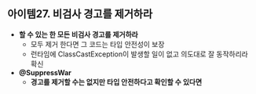 ## 아이템27. 비검사 경고를 제거하라
* **할 수 있는 한 모든 비검사 경고를 제거하라**
	* 모두 제거 한다면 그 코드는 타입 안전성이 보장
	* 런타임에 ClassCastException이 발생할 일이 없고 의도대로 잘 동작하리라 확신
* **@SuppressWar**
	* **경고를 제거할 수는 없지만 타입 안전하다고 확인할 수 있다면**
<!--stackedit_data:
eyJoaXN0b3J5IjpbMjA4Njg4MTMzMF19
-->